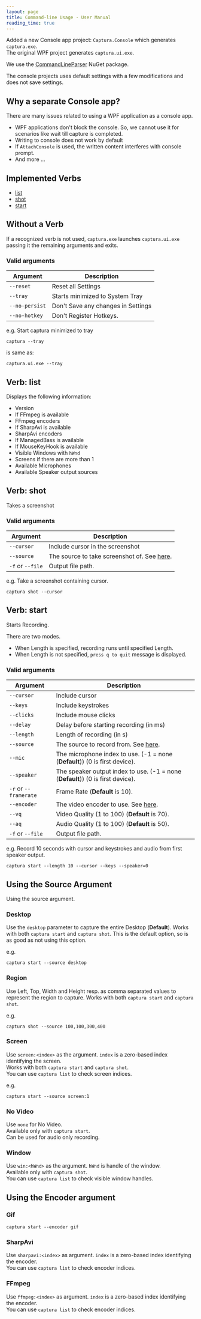 ```yaml
---
layout: page
title: Command-line Usage - User Manual
reading_time: true
---
```


Added a new Console app project: `Captura.Console` which generates `captura.exe`.  
The original WPF project generates `captura.ui.exe`.  

We use the [CommandLineParser](https://nuget.org/packages/CommandLineParser) NuGet package.

The console projects uses default settings with a few modifications and does not save settings.

## Why a separate Console app?
There are many issues related to using a WPF application as a console app.

- WPF applications don't block the console. So, we cannot use it for scenarios like wait till capture is completed.
- Writing to console does not work by default
- If `AttachConsole` is used, the written content interferes with console prompt.
- And more ...

## Implemented Verbs
- [list](#verb-list)
- [shot](#verb-shot)
- [start](#verb-start)

## Without a Verb
If a recognized verb is not used, `captura.exe` launches `captura.ui.exe` passing it the remaining arguments and exits.

### Valid arguments

Argument       | Description
---------------|-----------------------------------------
`--reset`      | Reset all Settings
`--tray`       | Starts minimized to System Tray
`--no-persist` | Don't Save any changes in Settings
`--no-hotkey`  | Don't Register Hotkeys.

e.g. Start captura minimized to tray

```
captura --tray
```

is same as:

```
captura.ui.exe --tray
```

## Verb: list
Displays the following information:

- Version
- If FFmpeg is available
- FFmpeg encoders
- If SharpAvi is available
- SharpAvi encoders
- If ManagedBass is available
- If MouseKeyHook is available
- Visible Windows with `hWnd`
- Screens if there are more than 1
- Available Microphones
- Available Speaker output sources

## Verb: shot
Takes a screenshot

### Valid arguments

Argument         | Description
-----------------|-------------------------------------
`--cursor`       | Include cursor in the screenshot
`--source`       | The source to take screenshot of. See [here](#using-the-source-argument).
`-f` or `--file` | Output file path.

e.g. Take a screenshot containing cursor.

```
captura shot --cursor
```

## Verb: start
Starts Recording.

There are two modes.
- When Length is specified, recording runs until specified Length.
- When Length is not specified, `press q to quit` message is displayed.

### Valid arguments

Argument              | Description
----------------------|---------------------------------------------
`--cursor`            | Include cursor
`--keys`              | Include keystrokes
`--clicks`            | Include mouse clicks
`--delay`             | Delay before starting recording (in ms)
`--length`            | Length of recording (in s)
`--source`            | The source to record from. See [here](#using-the-source-argument).
`--mic`               | The microphone index to use. (-1 = none (**Default**)) (0 is first device).
`--speaker`           | The speaker output index to use. (-1 = none (**Default**)) (0 is first device).
`-r` or `--framerate` | Frame Rate (**Default** is 10).
`--encoder`           | The video encoder to use. See [here](#using-the-encoder-argument).
`--vq`                | Video Quality (1 to 100) (**Default** is 70).
`--aq`                | Audio Quality (1 to 100) (**Default** is 50).
`-f` or `--file`      | Output file path.

e.g. Record 10 seconds with cursor and keystrokes and audio from first speaker output.

```
captura start --length 10 --cursor --keys --speaker=0
```

## Using the Source Argument
Using the source argument.

### Desktop
Use the `desktop` parameter to capture the entire Desktop (**Default**).
Works with both `captura start` and `captura shot`.
This is the default option, so is as good as not using this option.

e.g.

```
captura start --source desktop
```

### Region
Use Left, Top, Width and Height resp. as comma separated values to represent the region to capture.
Works with both `captura start` and `captura shot`.

e.g.

```
captura shot --source 100,100,300,400
```

### Screen
Use `screen:<index>` as the argument. `index` is a zero-based index identifying the screen.  
Works with both `captura start` and `captura shot`.  
You can use `captura list` to check screen indices.

e.g.

```
captura start --source screen:1
```

### No Video
Use `none` for No Video.  
Available only with `captura start`.  
Can be used for audio only recording.

### Window
Use `win:<hWnd>` as the argument. `hWnd` is handle of the window.  
Available only with `captura shot`.  
You can use `captura list` to check visible window handles.

## Using the Encoder argument

### Gif
```
captura start --encoder gif
```

### SharpAvi
Use `sharpavi:<index>` as argument. `index` is a zero-based index identifying the encoder.  
You can use `captura list` to check encoder indices.

### FFmpeg
Use `ffmpeg:<index>` as argument. `index` is a zero-based index identifying the encoder.  
You can use `captura list` to check encoder indices.